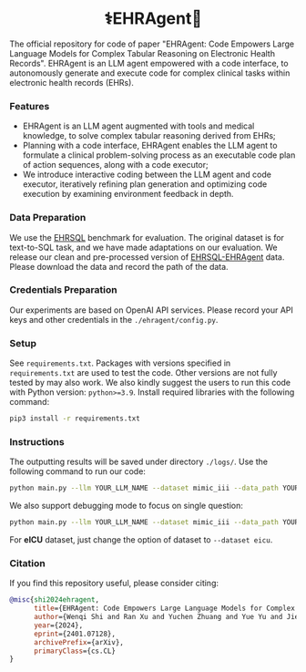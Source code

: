 <div align="center">
<h1> ⚕️EHRAgent🤖 </h1>
</div>

The official repository for code of paper "EHRAgent: Code Empowers Large Language Models for Complex Tabular Reasoning on Electronic Health Records". EHRAgent is an LLM agent empowered with a code interface, to autonomously generate and execute code for complex clinical tasks within electronic health records (EHRs).

### Features

- EHRAgent is an LLM agent augmented with tools and medical knowledge, to solve complex tabular reasoning derived from EHRs;
- Planning with a code interface, EHRAgent enables the LLM agent to formulate a clinical problem-solving process as an executable code plan of action sequences, along with a code executor;
- We introduce interactive coding between the LLM agent and code executor, iteratively refining plan generation and optimizing code execution by examining environment feedback in depth.

### Data Preparation

We use the [EHRSQL](https://github.com/glee4810/EHRSQL) benchmark for evaluation. The original dataset is for text-to-SQL task, and we have made adaptations on our evaluation. We release our clean and pre-processed version of [EHRSQL-EHRAgent](https://drive.google.com/file/d/1EE_g3kroKJW_2Op6T2PiZbDSrIQRMtps/view?usp=sharing) data. Please download the data and record the path of the data.

### Credentials Preparation
Our experiments are based on OpenAI API services. Please record your API keys and other credentials in the ``./ehragent/config.py``. 

### Setup

See ``requirements.txt``. Packages with versions specified in ``requirements.txt`` are used to test the code. Other versions are not fully tested by may also work. We also kindly suggest the users to run this code with Python version: ``python>=3.9``. Install required libraries with the following command:

```bash
pip3 install -r requirements.txt
```

### Instructions

The outputting results will be saved under directory ``./logs/``. Use the following command to run our code:
```bash
python main.py --llm YOUR_LLM_NAME --dataset mimic_iii --data_path YOUR_DATA_PATH --logs_path YOUR_LOGS_PATH --num_questions -1 --seed 0
```

We also support debugging mode to focus on single question:
```bash
python main.py --llm YOUR_LLM_NAME --dataset mimic_iii --data_path YOUR_DATA_PATH --logs_path YOUR_LOGS_PATH --debug --debug_id QUESTION_ID_TO_DEBUG
```

For **eICU** dataset, just change the option of dataset to ``--dataset eicu``.

### Citation
If you find this repository useful, please consider citing:
```bibtex
@misc{shi2024ehragent,
      title={EHRAgent: Code Empowers Large Language Models for Complex Tabular Reasoning on Electronic Health Records}, 
      author={Wenqi Shi and Ran Xu and Yuchen Zhuang and Yue Yu and Jieyu Zhang and Hang Wu and Yuanda Zhu and Joyce Ho and Carl Yang and May D. Wang},
      year={2024},
      eprint={2401.07128},
      archivePrefix={arXiv},
      primaryClass={cs.CL}
}
```
